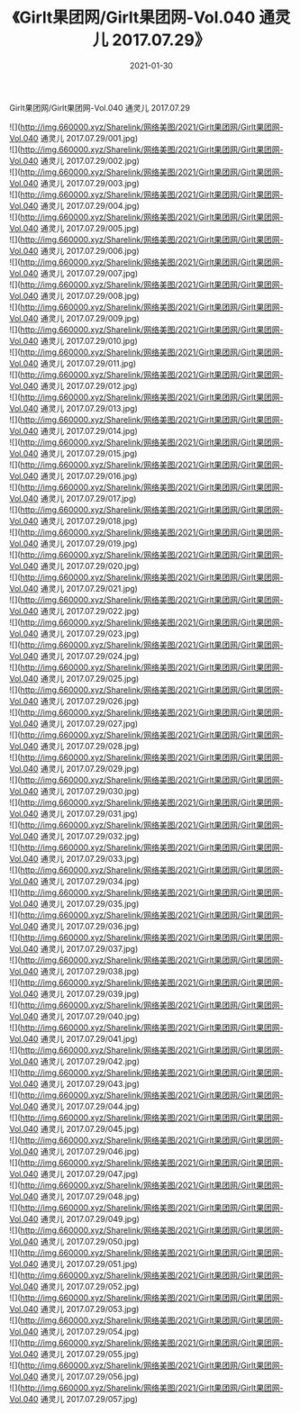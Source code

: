 ﻿---
layout: post
title:  《Girlt果团网/Girlt果团网-Vol.040 通灵儿 2017.07.29》
date:   2021-01-30
img: http://img.660000.xyz/Sharelink/网络美图/2021/Girlt果团网/Girlt果团网-Vol.040 通灵儿 2017.07.29/000.jpg
categories: [美女, 清纯, 唯美]
---

Girlt果团网/Girlt果团网-Vol.040 通灵儿 2017.07.29

 ![](http://img.660000.xyz/Sharelink/网络美图/2021/Girlt果团网/Girlt果团网-Vol.040 通灵儿 2017.07.29/001.jpg) <br>![](http://img.660000.xyz/Sharelink/网络美图/2021/Girlt果团网/Girlt果团网-Vol.040 通灵儿 2017.07.29/002.jpg) <br>![](http://img.660000.xyz/Sharelink/网络美图/2021/Girlt果团网/Girlt果团网-Vol.040 通灵儿 2017.07.29/003.jpg) <br>![](http://img.660000.xyz/Sharelink/网络美图/2021/Girlt果团网/Girlt果团网-Vol.040 通灵儿 2017.07.29/004.jpg) <br>![](http://img.660000.xyz/Sharelink/网络美图/2021/Girlt果团网/Girlt果团网-Vol.040 通灵儿 2017.07.29/005.jpg) <br>![](http://img.660000.xyz/Sharelink/网络美图/2021/Girlt果团网/Girlt果团网-Vol.040 通灵儿 2017.07.29/006.jpg) <br>![](http://img.660000.xyz/Sharelink/网络美图/2021/Girlt果团网/Girlt果团网-Vol.040 通灵儿 2017.07.29/007.jpg) <br>![](http://img.660000.xyz/Sharelink/网络美图/2021/Girlt果团网/Girlt果团网-Vol.040 通灵儿 2017.07.29/008.jpg) <br>![](http://img.660000.xyz/Sharelink/网络美图/2021/Girlt果团网/Girlt果团网-Vol.040 通灵儿 2017.07.29/009.jpg) <br>![](http://img.660000.xyz/Sharelink/网络美图/2021/Girlt果团网/Girlt果团网-Vol.040 通灵儿 2017.07.29/010.jpg) <br>![](http://img.660000.xyz/Sharelink/网络美图/2021/Girlt果团网/Girlt果团网-Vol.040 通灵儿 2017.07.29/011.jpg) <br>![](http://img.660000.xyz/Sharelink/网络美图/2021/Girlt果团网/Girlt果团网-Vol.040 通灵儿 2017.07.29/012.jpg) <br>![](http://img.660000.xyz/Sharelink/网络美图/2021/Girlt果团网/Girlt果团网-Vol.040 通灵儿 2017.07.29/013.jpg) <br>![](http://img.660000.xyz/Sharelink/网络美图/2021/Girlt果团网/Girlt果团网-Vol.040 通灵儿 2017.07.29/014.jpg) <br>![](http://img.660000.xyz/Sharelink/网络美图/2021/Girlt果团网/Girlt果团网-Vol.040 通灵儿 2017.07.29/015.jpg) <br>![](http://img.660000.xyz/Sharelink/网络美图/2021/Girlt果团网/Girlt果团网-Vol.040 通灵儿 2017.07.29/016.jpg) <br>![](http://img.660000.xyz/Sharelink/网络美图/2021/Girlt果团网/Girlt果团网-Vol.040 通灵儿 2017.07.29/017.jpg) <br>![](http://img.660000.xyz/Sharelink/网络美图/2021/Girlt果团网/Girlt果团网-Vol.040 通灵儿 2017.07.29/018.jpg) <br>![](http://img.660000.xyz/Sharelink/网络美图/2021/Girlt果团网/Girlt果团网-Vol.040 通灵儿 2017.07.29/019.jpg) <br>![](http://img.660000.xyz/Sharelink/网络美图/2021/Girlt果团网/Girlt果团网-Vol.040 通灵儿 2017.07.29/020.jpg) <br>![](http://img.660000.xyz/Sharelink/网络美图/2021/Girlt果团网/Girlt果团网-Vol.040 通灵儿 2017.07.29/021.jpg) <br>![](http://img.660000.xyz/Sharelink/网络美图/2021/Girlt果团网/Girlt果团网-Vol.040 通灵儿 2017.07.29/022.jpg) <br>![](http://img.660000.xyz/Sharelink/网络美图/2021/Girlt果团网/Girlt果团网-Vol.040 通灵儿 2017.07.29/023.jpg) <br>![](http://img.660000.xyz/Sharelink/网络美图/2021/Girlt果团网/Girlt果团网-Vol.040 通灵儿 2017.07.29/024.jpg) <br>![](http://img.660000.xyz/Sharelink/网络美图/2021/Girlt果团网/Girlt果团网-Vol.040 通灵儿 2017.07.29/025.jpg) <br>![](http://img.660000.xyz/Sharelink/网络美图/2021/Girlt果团网/Girlt果团网-Vol.040 通灵儿 2017.07.29/026.jpg) <br>![](http://img.660000.xyz/Sharelink/网络美图/2021/Girlt果团网/Girlt果团网-Vol.040 通灵儿 2017.07.29/027.jpg) <br>![](http://img.660000.xyz/Sharelink/网络美图/2021/Girlt果团网/Girlt果团网-Vol.040 通灵儿 2017.07.29/028.jpg) <br>![](http://img.660000.xyz/Sharelink/网络美图/2021/Girlt果团网/Girlt果团网-Vol.040 通灵儿 2017.07.29/029.jpg) <br>![](http://img.660000.xyz/Sharelink/网络美图/2021/Girlt果团网/Girlt果团网-Vol.040 通灵儿 2017.07.29/030.jpg) <br>![](http://img.660000.xyz/Sharelink/网络美图/2021/Girlt果团网/Girlt果团网-Vol.040 通灵儿 2017.07.29/031.jpg) <br>![](http://img.660000.xyz/Sharelink/网络美图/2021/Girlt果团网/Girlt果团网-Vol.040 通灵儿 2017.07.29/032.jpg) <br>![](http://img.660000.xyz/Sharelink/网络美图/2021/Girlt果团网/Girlt果团网-Vol.040 通灵儿 2017.07.29/033.jpg) <br>![](http://img.660000.xyz/Sharelink/网络美图/2021/Girlt果团网/Girlt果团网-Vol.040 通灵儿 2017.07.29/034.jpg) <br>![](http://img.660000.xyz/Sharelink/网络美图/2021/Girlt果团网/Girlt果团网-Vol.040 通灵儿 2017.07.29/035.jpg) <br>![](http://img.660000.xyz/Sharelink/网络美图/2021/Girlt果团网/Girlt果团网-Vol.040 通灵儿 2017.07.29/036.jpg) <br>![](http://img.660000.xyz/Sharelink/网络美图/2021/Girlt果团网/Girlt果团网-Vol.040 通灵儿 2017.07.29/037.jpg) <br>![](http://img.660000.xyz/Sharelink/网络美图/2021/Girlt果团网/Girlt果团网-Vol.040 通灵儿 2017.07.29/038.jpg) <br>![](http://img.660000.xyz/Sharelink/网络美图/2021/Girlt果团网/Girlt果团网-Vol.040 通灵儿 2017.07.29/039.jpg) <br>![](http://img.660000.xyz/Sharelink/网络美图/2021/Girlt果团网/Girlt果团网-Vol.040 通灵儿 2017.07.29/040.jpg) <br>![](http://img.660000.xyz/Sharelink/网络美图/2021/Girlt果团网/Girlt果团网-Vol.040 通灵儿 2017.07.29/041.jpg) <br>![](http://img.660000.xyz/Sharelink/网络美图/2021/Girlt果团网/Girlt果团网-Vol.040 通灵儿 2017.07.29/042.jpg) <br>![](http://img.660000.xyz/Sharelink/网络美图/2021/Girlt果团网/Girlt果团网-Vol.040 通灵儿 2017.07.29/043.jpg) <br>![](http://img.660000.xyz/Sharelink/网络美图/2021/Girlt果团网/Girlt果团网-Vol.040 通灵儿 2017.07.29/044.jpg) <br>![](http://img.660000.xyz/Sharelink/网络美图/2021/Girlt果团网/Girlt果团网-Vol.040 通灵儿 2017.07.29/045.jpg) <br>![](http://img.660000.xyz/Sharelink/网络美图/2021/Girlt果团网/Girlt果团网-Vol.040 通灵儿 2017.07.29/046.jpg) <br>![](http://img.660000.xyz/Sharelink/网络美图/2021/Girlt果团网/Girlt果团网-Vol.040 通灵儿 2017.07.29/047.jpg) <br>![](http://img.660000.xyz/Sharelink/网络美图/2021/Girlt果团网/Girlt果团网-Vol.040 通灵儿 2017.07.29/048.jpg) <br>![](http://img.660000.xyz/Sharelink/网络美图/2021/Girlt果团网/Girlt果团网-Vol.040 通灵儿 2017.07.29/049.jpg) <br>![](http://img.660000.xyz/Sharelink/网络美图/2021/Girlt果团网/Girlt果团网-Vol.040 通灵儿 2017.07.29/050.jpg) <br>![](http://img.660000.xyz/Sharelink/网络美图/2021/Girlt果团网/Girlt果团网-Vol.040 通灵儿 2017.07.29/051.jpg) <br>![](http://img.660000.xyz/Sharelink/网络美图/2021/Girlt果团网/Girlt果团网-Vol.040 通灵儿 2017.07.29/052.jpg) <br>![](http://img.660000.xyz/Sharelink/网络美图/2021/Girlt果团网/Girlt果团网-Vol.040 通灵儿 2017.07.29/053.jpg) <br>![](http://img.660000.xyz/Sharelink/网络美图/2021/Girlt果团网/Girlt果团网-Vol.040 通灵儿 2017.07.29/054.jpg) <br>![](http://img.660000.xyz/Sharelink/网络美图/2021/Girlt果团网/Girlt果团网-Vol.040 通灵儿 2017.07.29/055.jpg) <br>![](http://img.660000.xyz/Sharelink/网络美图/2021/Girlt果团网/Girlt果团网-Vol.040 通灵儿 2017.07.29/056.jpg) <br>![](http://img.660000.xyz/Sharelink/网络美图/2021/Girlt果团网/Girlt果团网-Vol.040 通灵儿 2017.07.29/057.jpg) <br>